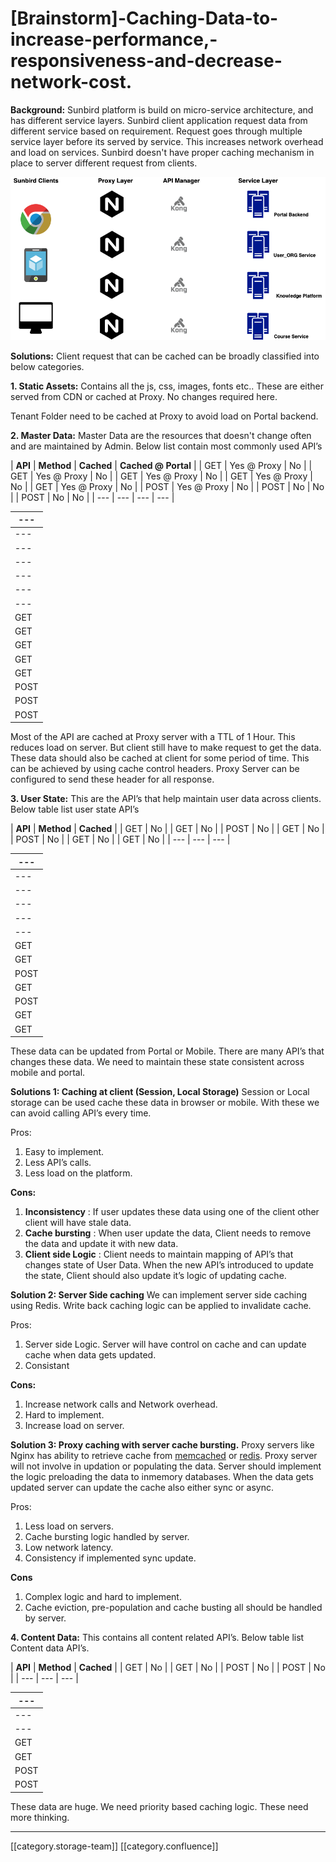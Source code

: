 # \[Brainstorm]-Caching-Data-to-increase-performance,-responsiveness-and-decrease-network-cost.

**Background:** Sunbird platform is build on micro-service architecture, and has different service layers. Sunbird client application request data from different service based on requirement. Request goes through multiple service layer before its served by service. This increases network overhead and load on services. Sunbird doesn't have proper caching mechanism in place to server different request from clients.

![](<../../../../Design/FullExport/images/storage/Sunbird platform overview.png>)

**Solutions:** Client request that can be cached can be broadly classified into below categories.

**1. Static Assets:** Contains all the js, css, images, fonts etc.. These are either served from CDN or cached at Proxy. No changes required here.

Tenant Folder need to be cached at Proxy to avoid load on Portal backend.

**2. Master Data:** Master Data are the resources that doesn't change often and are maintained by Admin. Below list contain most commonly used API’s

\| **API** | **Method** | **Cached** | **Cached @ Portal** | | GET | Yes @ Proxy | No | | GET | Yes @ Proxy | No | | GET | Yes @ Proxy | No | | GET | Yes @ Proxy | No | | GET | Yes @ Proxy | No | | POST | Yes @ Proxy | No | | POST | No | No | | POST | No | No | | --- | --- | --- | --- |

| ---  |
| ---- |
| ---  |
| ---  |
| ---  |
| ---  |
| ---  |
| ---  |
| GET  |
| GET  |
| GET  |
| GET  |
| GET  |
| POST |
| POST |
| POST |

Most of the API are cached at Proxy server with a TTL of 1 Hour. This reduces load on server. But client still have to make request to get the data. These data should also be cached at client for some period of time. This can be achieved by using cache control headers. Proxy Server can be configured to send these header for all response.

**3. User State:** This are the API’s that help maintain user data across clients. Below table list user state API’s

\| **API** | **Method** | **Cached** | | GET | No | | GET | No | | POST | No | | GET | No | | POST | No | | GET | No | | GET | No | | --- | --- | --- |

| ---  |
| ---- |
| ---  |
| ---  |
| ---  |
| ---  |
| ---  |
| GET  |
| GET  |
| POST |
| GET  |
| POST |
| GET  |
| GET  |

These data can be updated from Portal or Mobile. There are many API’s that changes these data. We need to maintain these state consistent across mobile and portal.

**Solutions 1: Caching at client (Session, Local Storage)** Session or Local storage can be used cache these data in browser or mobile. With these we can avoid calling API’s every time.

Pros:

1. Easy to implement.
2. Less API’s calls.
3. Less load on the platform.

**Cons:**

1. **Inconsistency** : If user updates these data using one of the client other client will have stale data.
2. **Cache bursting** : When user update the data, Client needs to remove the data and update it with new data.
3. **Client side Logic** : Client needs to maintain mapping of API’s that changes state of User Data. When the new API’s introduced to update the state, Client should also update it’s logic of updating cache.

**Solution 2: Server Side caching** We can implement server side caching using Redis. Write back caching logic can be applied to invalidate cache.

Pros:

1. Server side Logic. Server will have control on cache and can update cache when data gets updated.
2. Consistant

**Cons:**

1. Increase network calls and Network overhead.
2. Hard to implement.
3. Increase load on server.

**Solution 3: Proxy caching with server cache bursting.** Proxy servers like Nginx has ability to retrieve cache from [memcached](http://nginx.org/en/docs/http/ngx\_http\_memcached\_module.html) or [redis](https://www.nginx.com/resources/wiki/modules/redis/). Proxy server will not involve in updation or populating the data. Server should implement the logic preloading the data to inmemory databases. When the data gets updated server can update the cache also either sync or async.

Pros:

1. Less load on servers.
2. Cache bursting logic handled by server.
3. Low network latency.
4. Consistency if implemented sync update.

**Cons**

1. Complex logic and hard to implement.
2. Cache eviction, pre-population and cache busting all should be handled by server.

**4. Content Data:** This contains all content related API’s. Below table list Content data API’s.

\| **API** | **Method** | **Cached** | | GET | No | | GET | No | | POST | No | | POST | No | | --- | --- | --- |

| ---  |
| ---- |
| ---  |
| ---  |
| GET  |
| GET  |
| POST |
| POST |

These data are huge. We need priority based caching logic. These need more thinking.

***

\[\[category.storage-team]] \[\[category.confluence]]
